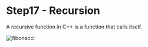 # Step17 - Recursion
A recursive function in C++ is a function that calls itself.

![fibonacci](https://img.i7years.com/blog/Fibonacci.png)
